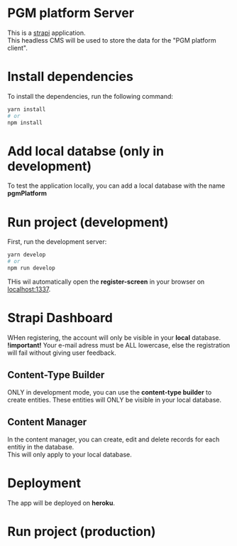 # PGM platform Server
This is a [strapi](https://strapi.io) application.  
This headless CMS will be used to store the data for the "PGM platform client".

# Install dependencies
To install the dependencies, run the following command:  

```bash
yarn install
# or
npm install
```

# Add local databse (only in development)
To test the application locally, you can add a local database with the name **pgmPlatform**

# Run project (development)
First, run the development server:

```bash
yarn develop
# or
npm run develop
```

THis wil automatically open the **register-screen** in your browser on [localhost:1337](http://localhost:1337).

# Strapi Dashboard
WHen registering, the account will only be visible in your **local** database.  
**!important!** Your e-mail adress must be ALL lowercase, else the registration will fail without giving user feedback.

## Content-Type Builder 
ONLY in development mode, you can use the **content-type builder** to create entities. These entities will ONLY be visible in your local database.

## Content Manager
In the content manager, you can create, edit and delete records for each entitiy in the database.  
This will only apply to your local database.

# Deployment
The app will be deployed on **heroku**.

# Run project (production)
